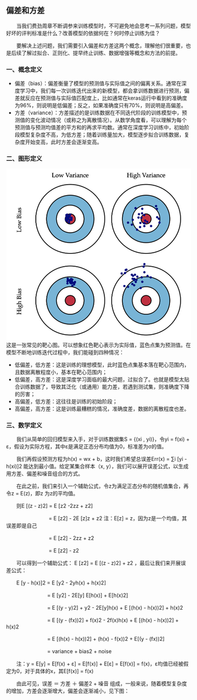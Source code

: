 ## 偏差和方差

　　当我们费劲周章不断调参来训练模型时，不可避免地会思考一系列问题，模型好坏的评判标准是什么？改善模型的依据何在？何时停止训练为佳？

　　要解决上述问题，我们需要引入偏差和方差这两个概念，理解他们很重要，也是后续了解过拟合、正则化、提早终止训练、数据增强等概念和方法的前提。

 
### 一、概念定义

   * 偏差（bias）：偏差衡量了模型的预测值与实际值之间的偏离关系。通常在深度学习中，我们每一次训练迭代出来的新模型，都会拿训练数据进行预测，偏差就反应在预测值与实际值匹配度上，比如通常在keras运行中看到的准确度为96%，则说明是低偏差；反之，如果准确度只有70%，则说明是高偏差。
   * 方差（variance）：方差描述的是训练数据在不同迭代阶段的训练模型中，预测值的变化波动情况（或称之为离散情况）。从数学角度看，可以理解为每个预测值与预测均值差的平方和的再求平均数。通常在深度学习训练中，初始阶段模型复杂度不高，为低方差；随着训练量加大，模型逐步拟合训练数据，复杂度开始变高，此时方差会逐渐变高。
   
### 二、图形定义
![图形定义_首页](./img/ml/图形定义.png)
这是一张常见的靶心图。可以想象红色靶心表示为实际值，蓝色点集为预测值。在模型不断地训练迭代过程中，我们能碰到四种情况：

* 低偏差，低方差：这是训练的理想模型，此时蓝色点集基本落在靶心范围内，且数据离散程度小，基本在靶心范围内；
* 低偏差，高方差：这是深度学习面临的最大问题，过拟合了。也就是模型太贴合训练数据了，导致其泛化（或通用）能力差，若遇到测试集，则准确度下降的厉害；
* 高偏差，低方差：这往往是训练的初始阶段；
* 高偏差，高方差：这是训练最糟糕的情况，准确度差，数据的离散程度也差。

### 三、数学定义

　　我们从简单的回归模型来入手，对于训练数据集S = {(xi , yi)}，令yi = f(xi) + ε，假设为实际方程，其中ε是满足正态分布均值为0，标准差为σ的值。

　　我们再假设预测方程为h(x) = wx + b，这时我们希望总误差Err(x) = ∑i [yi - h(xi)]2 能达到最小值。给定某集合样本（x, y），我们可以展开误差公式，以生成用方差、偏差和噪音组合的方式。

　　在此之前，我们来引入一个辅助公式，令z为满足正态分布的随机值集合，再令z = E(z)，即z 为z的平均值。

　　则E [(z - z)2] = E [z2 -2zz + z2]

　　　　　　　　 = E [z2] - 2E [z]z + z2     注：E[z] = z，因为z是一个均值，其误差即是自己

　　　　　　　　 = E [z2] - 2zz + z2　

　　　　　　　　 =  E [z2] - z2　

　　可以得到一个辅助公式： E [z2] = E [(z - z)2] + z2 ，最后让我们来开展误差公式：

　　E [y - h(x)]2 = E [y2 - 2yh(x) + h(x)2] 

　　　　　　　　= E [y2] - 2E[y] E[h(x)] + E[h(x)2]

　　　　　　　　= E [(y - y)2] + y2 - 2E[y]h(x) + E [(h(x) - h(x))2] + h(x)2        

　　　　　　　　= E [(y - (fx))2] + f(x)2 - 2f(x)h(x) + E [(h(x) - h(x))2] + h(x)2   

　　　　　　　　= E [(h(x) - h(x))2] + (h(x) - f(x))2 + E[(y - (fx))2]                   

　　　　　　　　= variance + bias2 + noise

　　注：y = E[y] = E[f(x) +  ε] = E[f(x)] + E[ε] = E[f(x)] = f(x)，ε均值已经被假定为0，对于具体的x，其E[f(x)] = f(x)

　　由此可见，误差 ＝ 方差 ＋ 偏差2 + 噪音 组成，一般来说，随着模型复杂度的增加，方差会逐渐增大，偏差会逐渐减小，见下图：
